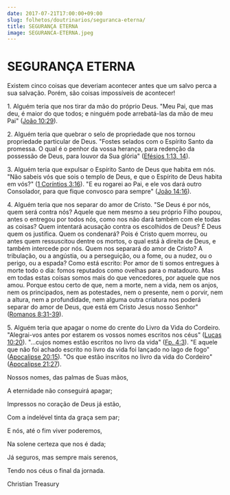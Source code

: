 ```yaml
---
date: 2017-07-21T17:00:00+09:00
slug: folhetos/doutrinarios/seguranca-eterna/ 
title: SEGURANÇA ETERNA 
image: SEGURANCA-ETERNA.jpeg
---
```


SEGURANÇA ETERNA 
================

Existem cinco coisas que deveriam acontecer antes que um salvo perca a
sua salvação. Porém, são coisas impossíveis de acontecer!

​1. Alguém teria que nos tirar da mão do próprio Deus. "Meu Pai, que mas
deu, é maior do que todos; e ninguém pode arrebatá-las da mão de meu
Pai" ([João 10:29](http://bibliaonline.com.br/acf/jo/10/29)).

​2. Alguém teria que quebrar o selo de propriedade que nos tornou
propriedade particular de Deus. "Fostes selados com o Espírito Santo da
promessa. O qual é o penhor da vossa herança, para redenção da possessão
de Deus, para louvor da Sua glória" ([Efésios 1:13,
14](http://bibliaonline.com.br/acf/ef/1/13,14)).

​3. Alguém teria que expulsar o Espírito Santo de Deus que habita em
nós. "Não sabeis vós que sois o templo de Deus, e que o Espírito de Deus
habita em vós?" ([1 Coríntios 3:16](http://bibliaonline.com.br/acf/1co/3/16)).
"E eu rogarei ao Pai, e ele vos dará outro Consolador, para que fique
convosco para sempre" ([João
14:16](http://bibliaonline.com.br/acf/jo/14/16)).

​4. Alguém teria que nos separar do amor de Cristo. "Se Deus é por nós,
quem será contra nós? Aquele que nem mesmo a seu próprio Filho poupou,
antes o entregou por todos nós, como nos não dará também com ele todas
as coisas? Quem intentará acusação contra os escolhidos de Deus? É Deus
quem os justifica. Quem os condenará? Pois é Cristo quem morreu, ou
antes quem ressuscitou dentre os mortos, o qual está à direita de Deus,
e também intercede por nós. Quem nos separará do amor de Cristo? A
tribulação, ou a angústia, ou a perseguição, ou a fome, ou a nudez, ou o
perigo, ou a espada? Como está escrito: Por amor de ti somos entregues à
morte todo o dia: fomos reputados como ovelhas para o matadouro. Mas em
todas estas coisas somos mais do que vencedores, por aquele que nos
amou. Porque estou certo de que, nem a morte, nem a vida, nem os anjos,
nem os principados, nem as potestades, nem o presente, nem o porvir, nem
a altura, nem a profundidade, nem alguma outra criatura nos poderá
separar do amor de Deus, que está em Cristo Jesus nosso Senhor" ([Romanos
8:31-39](http://bibliaonline.com.br/acf/rm/8/31-39)).

​5. Alguém teria que apagar o nome do crente do Livro da Vida do
Cordeiro. "Alegrai-vos antes por estarem os vossos nomes escritos nos
céus" ([Lucas 10:20](http://bibliaonline.com.br/acf/lc/10/20)). "...cujos
nomes estão escritos no livro da vida" ([Fp.
4:3](http://bibliaonline.com.br/acf/fp/4/3)). "E aquele que não foi
achado escrito no livro da vida foi lançado no lago de fogo" ([Apocalipse
20:15](http://bibliaonline.com.br/acf/ap/20/15)). "Os que estão
inscritos no livro da vida do Cordeiro" ([Apocalipse
21:27](http://bibliaonline.com.br/acf/ap/21/27)).

Nossos nomes, das palmas de Suas mãos,

A eternidade não conseguirá apagar;

Impressos no coração de Deus já estão,

Com a indelével tinta da graça sem par;

E nós, até o fim viver poderemos,

Na solene certeza que nos é dada;

Já seguros, mas sempre mais serenos,

Tendo nos céus o final da jornada.

Christian Treasury

